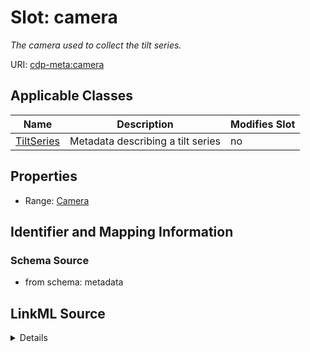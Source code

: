 # Slot: camera


_The camera used to collect the tilt series._



URI: [cdp-meta:camera](metadatacamera)



<!-- no inheritance hierarchy -->




## Applicable Classes

| Name | Description | Modifies Slot |
| --- | --- | --- |
[TiltSeries](TiltSeries.md) | Metadata describing a tilt series |  no  |







## Properties

* Range: [Camera](Camera.md)





## Identifier and Mapping Information







### Schema Source


* from schema: metadata




## LinkML Source

<details>
```yaml
name: camera
description: The camera used to collect the tilt series.
from_schema: metadata
rank: 1000
alias: camera
owner: TiltSeries
domain_of:
- TiltSeries
range: Camera
inlined: true
inlined_as_list: true

```
</details>
